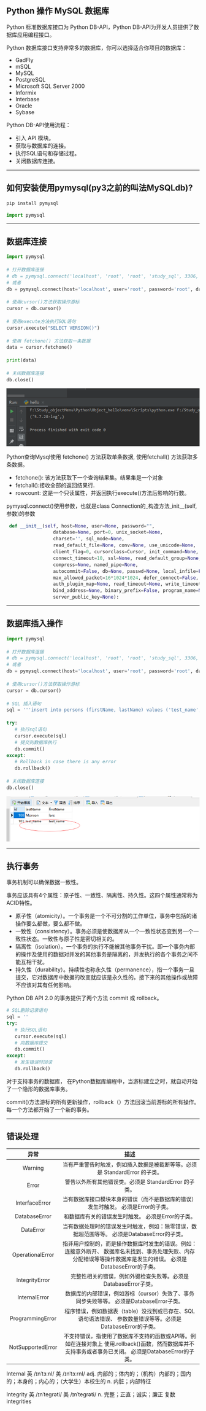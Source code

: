 ## Python 操作 MySQL 数据库

Python 标准数据库接口为 Python DB-API，Python DB-API为开发人员提供了数据库应用编程接口。

Python 数据库接口支持非常多的数据库，你可以选择适合你项目的数据库：
* GadFly
* mSQL
* MySQL
* PostgreSQL
* Microsoft SQL Server 2000
* Informix
* Interbase
* Oracle
* Sybase


Python DB-API使用流程：
* 引入 API 模块。
* 获取与数据库的连接。
* 执行SQL语句和存储过程。
* 关闭数据库连接。


---
## 如何安装使用pymysql(py3之前的叫法MySQLdb)?

```python
pip install pymysql
```

```python
import pymysql
```

---
## 数据库连接

```python
import pymysql

# 打开数据库连接
# db = pymysql.connect('localhost', 'root', 'root', 'study_sql', 3306, charset='utf8')
# 或者
db = pymysql.connect(host='localhost', user='root', password='root', database='study_sql', port=3306, charset='utf8')

# 使用cursor()方法获取操作游标
cursor = db.cursor()

# 使用execute方法执行SQL语句
cursor.execute("SELECT VERSION()")

# 使用 fetchone() 方法获取一条数据
data = cursor.fetchone()

print(data)

# 关闭数据库连接
db.close()
```
<img src='img/pymysql_connect.png' />


Python查询Mysql使用 fetchone() 方法获取单条数据, 使用fetchall() 方法获取多条数据。
* fetchone(): 该方法获取下一个查询结果集。结果集是一个对象
* fetchall():接收全部的返回结果行.
* rowcount: 这是一个只读属性，并返回执行execute()方法后影响的行数。

pymysql.connect()使用参数，也就是class Connection的_构造方法_init__(self, 参数)的参数

```python
 def __init__(self, host=None, user=None, password="",
                 database=None, port=0, unix_socket=None,
                 charset='', sql_mode=None,
                 read_default_file=None, conv=None, use_unicode=None,
                 client_flag=0, cursorclass=Cursor, init_command=None,
                 connect_timeout=10, ssl=None, read_default_group=None,
                 compress=None, named_pipe=None,
                 autocommit=False, db=None, passwd=None, local_infile=False,
                 max_allowed_packet=16*1024*1024, defer_connect=False,
                 auth_plugin_map=None, read_timeout=None, write_timeout=None,
                 bind_address=None, binary_prefix=False, program_name=None,
                 server_public_key=None):
```

---
## 数据库插入操作

```python
import pymysql

# 打开数据库连接
# db = pymysql.connect('localhost', 'root', 'root', 'study_sql', 3306, charset='utf8')
# 或者
db = pymysql.connect(host='localhost', user='root', password='root', database='study_sql', port=3306, charset='utf8')

# 使用cursor()方法获取操作游标
cursor = db.cursor()

# SQL 插入语句
sql = '''insert into persons (firstName, lastName) values ('test_name', 'test_name');'''

try:
   # 执行sql语句
   cursor.execute(sql)
   # 提交到数据库执行
   db.commit()
except:
   # Rollback in case there is any error
   db.rollback()

# 关闭数据库连接
db.close()
```
<img src='img/pymysql_connect_insert_into.png' />

---
## 执行事务

事务机制可以确保数据一致性。

事务应该具有4个属性：原子性、一致性、隔离性、持久性。这四个属性通常称为ACID特性。

* 原子性（atomicity）。一个事务是一个不可分割的工作单位，事务中包括的诸操作要么都做，要么都不做。
* 一致性（consistency）。事务必须是使数据库从一个一致性状态变到另一个一致性状态。一致性与原子性是密切相关的。
* 隔离性（isolation）。一个事务的执行不能被其他事务干扰。即一个事务内部的操作及使用的数据对并发的其他事务是隔离的，并发执行的各个事务之间不能互相干扰。
* 持久性（durability）。持续性也称永久性（permanence），指一个事务一旦提交，它对数据库中数据的改变就应该是永久性的。接下来的其他操作或故障不应该对其有任何影响。

Python DB API 2.0 的事务提供了两个方法 commit 或 rollback。

```python
# SQL删除记录语句
sql = ''
try:
   # 执行SQL语句
   cursor.execute(sql)
   # 向数据库提交
   db.commit()
except:
   # 发生错误时回滚
   db.rollback()
```

对于支持事务的数据库， 在Python数据库编程中，当游标建立之时，就自动开始了一个隐形的数据库事务。

commit()方法游标的所有更新操作，rollback（）方法回滚当前游标的所有操作。每一个方法都开始了一个新的事务。


---
## 错误处理

| 异常 | 描述 |
| :-: | :-: |
| Warning | 当有严重警告时触发，例如插入数据是被截断等等。必须是 StandardError 的子类。 |
| Error | 警告以外所有其他错误类。必须是 StandardError 的子类。 |
| InterfaceError | 当有数据库接口模块本身的错误（而不是数据库的错误）发生时触发。 必须是Error的子类。 |
| DatabaseError | 和数据库有关的错误发生时触发。 必须是Error的子类。 |
| DataError | 当有数据处理时的错误发生时触发，例如：除零错误，数据超范围等等。 必须是DatabaseError的子类。 |
| OperationalError | 指非用户控制的，而是操作数据库时发生的错误。例如：连接意外断开、 数据库名未找到、事务处理失败、内存分配错误等等操作数据库是发生的错误。 必须是DatabaseError的子类。 |
| IntegrityError | 完整性相关的错误，例如外键检查失败等。必须是DatabaseError子类。 |
| InternalError | 数据库的内部错误，例如游标（cursor）失效了、事务同步失败等等。 必须是DatabaseError子类。 |
| ProgrammingError | 程序错误，例如数据表（table）没找到或已存在、SQL语句语法错误、 参数数量错误等等。必须是DatabaseError的子类。 |
| NotSupportedError | 不支持错误，指使用了数据库不支持的函数或API等。例如在连接对象上 使用.rollback()函数，然而数据库并不支持事务或者事务已关闭。 必须是DatabaseError的子类。 |

Internal 英 /ɪnˈtɜːnl/  美 /ɪnˈtɜːrnl/ adj. 内部的；体内的；（机构）内部的；国内的；本身的；内心的；（大学生）本校生的 n. 内脏；内部特征

Integrity 英 /ɪnˈteɡrəti/  美 /ɪnˈteɡrəti/ n. 完整；正直；诚实；廉正 复数 integrities
